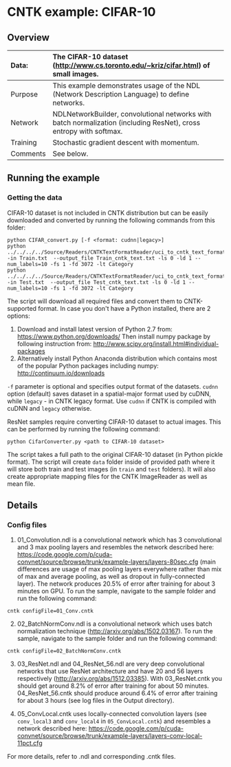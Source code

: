 # CNTK example: CIFAR-10

## Overview

|Data:     |The CIFAR-10 dataset (http://www.cs.toronto.edu/~kriz/cifar.html) of small images.
|:---------|:---
|Purpose   |This example demonstrates usage of the NDL (Network Description Language) to define networks.
|Network   |NDLNetworkBuilder, convolutional networks with batch normalization (including ResNet), cross entropy with softmax.
|Training  |Stochastic gradient descent with momentum.
|Comments  |See below.

## Running the example

### Getting the data

CIFAR-10 dataset is not included in CNTK distribution but can be easily downloaded and converted by running the following commands from this folder:

```
python CIFAR_convert.py [-f <format: cudnn|legacy>]
python ../../../../Source/Readers/CNTKTextFormatReader/uci_to_cntk_text_format_converter.py -in Train.txt  --output_file Train_cntk_text.txt -ls 0 -ld 1 --num_labels=10 -fs 1 -fd 3072 -lt Category
python ../../../../Source/Readers/CNTKTextFormatReader/uci_to_cntk_text_format_converter.py -in Test.txt  --output_file Test_cntk_text.txt -ls 0 -ld 1 --num_labels=10 -fs 1 -fd 3072 -lt Category
```

The script will download all required files and convert them to CNTK-supported format.
In case you don't have a Python installed, there are 2 options:

1. Download and install latest version of Python 2.7 from: https://www.python.org/downloads/
Then install numpy package by following instruction from: http://www.scipy.org/install.html#individual-packages
2. Alternatively install Python Anaconda distribution which contains most of the popular Python packages including numpy:
http://continuum.io/downloads

`-f` parameter is optional and specifies output format of the datasets. `cudnn` option (default) saves dataset in a spatial-major format used by cuDNN, while `legacy` - in CNTK legacy format. Use `cudnn` if CNTK is compiled with cuDNN and `legacy` otherwise.

ResNet samples require converting CIFAR-10 dataset to actual images. This can be performed by running the following command:
```
python CifarConverter.py <path to CIFAR-10 dataset>
```
The script takes a full path to the original CIFAR-10 dataset (in Python pickle format). The script will create `data` folder inside of provided path where it will store both train and test images (in `train` and `test` folders). It will also create appropriate mapping files for the CNTK ImageReader as well as mean file.

## Details

### Config files

1. 01_Convolution.ndl is a convolutional network which has 3 convolutional and 3 max pooling layers and resembles the network described here:
https://code.google.com/p/cuda-convnet/source/browse/trunk/example-layers/layers-80sec.cfg 
(main differences are usage of max pooling layers everywhere rather than mix of max and average pooling, as well as dropout in fully-connected layer).
The network produces 20.5% of error after training for about 3 minutes on GPU.
To run the sample, navigate to the sample folder and run the following command:
```
cntk configFile=01_Conv.cntk
```
2. 02_BatchNormConv.ndl is a convolutional network which uses batch normalization technique (http://arxiv.org/abs/1502.03167).
To run the sample, navigate to the sample folder and run the following command:
```
cntk configFile=02_BatchNormConv.cntk
```

3. 03_ResNet.ndl and 04_ResNet_56.ndl are very deep convolutional networks that use ResNet architecture and have 20 and 56 layers respectively (http://arxiv.org/abs/1512.03385).
With 03_ResNet.cntk you should get around 8.2% of error after training for about 50 minutes. 04_ResNet_56.cntk should produce around 6.4% of error after training for about 3 hours (see log files in the Output directory).

4. 05_ConvLocal.cntk uses locally-connected convolution layers (see `conv_local3` and `conv_local4` in `05_ConvLocal.cntk`) and resembles a network described here: https://code.google.com/p/cuda-convnet/source/browse/trunk/example-layers/layers-conv-local-11pct.cfg

For more details, refer to .ndl and corresponding .cntk files.

